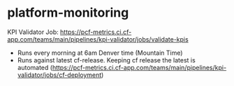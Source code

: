 # platform-monitoring

KPI Validator Job: https://pcf-metrics.ci.cf-app.com/teams/main/pipelines/kpi-validator/jobs/validate-kpis
* Runs every morning at 6am Denver time (Mountain Time)
* Runs against latest cf-release. Keeping cf release the latest is automated (https://pcf-metrics.ci.cf-app.com/teams/main/pipelines/kpi-validator/jobs/cf-deployment)

